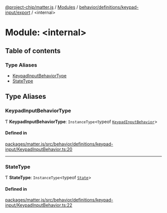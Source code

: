 [@project-chip/matter.js](../README.md) / [Modules](../modules.md) / [behavior/definitions/keypad-input/export](behavior_definitions_keypad_input_export.md) / \<internal\>

# Module: \<internal\>

## Table of contents

### Type Aliases

- [KeypadInputBehaviorType](behavior_definitions_keypad_input_export._internal_.md#keypadinputbehaviortype)
- [StateType](behavior_definitions_keypad_input_export._internal_.md#statetype)

## Type Aliases

### KeypadInputBehaviorType

Ƭ **KeypadInputBehaviorType**: `InstanceType`\<typeof [`KeypadInputBehavior`](behavior_definitions_keypad_input_export.md#keypadinputbehavior)\>

#### Defined in

[packages/matter.js/src/behavior/definitions/keypad-input/KeypadInputBehavior.ts:20](https://github.com/project-chip/matter.js/blob/904d0c9b952b91f28a21803759c5e5c66ee4d272/packages/matter.js/src/behavior/definitions/keypad-input/KeypadInputBehavior.ts#L20)

___

### StateType

Ƭ **StateType**: `InstanceType`\<typeof [`State`](../classes/behavior_definitions_keypad_input_export.KeypadInputServer.md#state-1)\>

#### Defined in

[packages/matter.js/src/behavior/definitions/keypad-input/KeypadInputBehavior.ts:22](https://github.com/project-chip/matter.js/blob/904d0c9b952b91f28a21803759c5e5c66ee4d272/packages/matter.js/src/behavior/definitions/keypad-input/KeypadInputBehavior.ts#L22)
